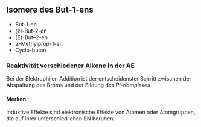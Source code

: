## Isomere des But-1-ens
- But-1-en 
- (z)-But-2-en 
- (E)-But–2-en 
- 2-Methylprop-1-en
- Cyclo-butan 



### Reaktivität verschiedener Alkene in der AE



Bei der Elektrophilen Addition ist der entscheidenster Schritt zwischen der Abspaltung des Broms und der Bildung des *Pi-Komplexes*

#### Merken :
Induktive Effekte sind elektronische Effekte von Atomen oder Atomgruppen, die auf ihrer unterschiedlichen EN beruhen. 


